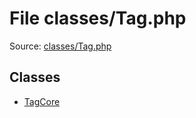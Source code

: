 File classes/Tag.php
=========

Source: [classes/Tag.php](https://github.com/PrestaShop/PrestaShop/blob/1.6.0.9/classes/Tag.php)


Classes
-------

* [TagCore](class.TagCore.md)

